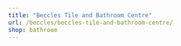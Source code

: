 ```yaml
---
title: "Beccles Tile and Bathroom Centre"
url: /beccles/beccles-tile-and-bathroom-centre/
shop: bathroom
---
```

